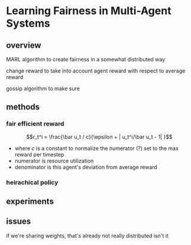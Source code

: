 # Learning Fairness in Multi-Agent Systems

## overview

MARL algorithm to create fairness in a somewhat distributed way

change reward to take into account agent reward with respect to average reward

gossip algorithm to make sure 

## methods

### fair efficient reward

$$r_t^i = \frac{\bar u_t / c}{\epsilon + | u_t^i/\bar u_t - 1| }$$

- where $c$ is a constant to normalize the numerator (?)  set to the max reward per timestep
- numerator is resource utilization
- denominator is this agent's deviation from average reward

### heirachical policy

## experiments

### 

## issues

if we're sharing weights, that's already not really distributed isn't it

